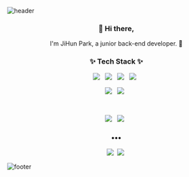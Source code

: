 ![header](https://capsule-render.vercel.app/api?type=Waving&color=auto&height=150&section=header&text=JiHun%20Park&fontSize=40)

<h3 align="center"> 👋 Hi there,</h3>
<p align="center">
I'm JiHun Park, a junior back-end developer. 🌱 <br>
</p>

<h3 align="center">✨ Tech Stack ✨ </h3>

<p align="center">
    <img src="https://img.shields.io/badge/java-007396.svg?&style=flat-square&logo=java&logoColor=FFFFFF"/>&nbsp;&nbsp;
    <img src="https://img.shields.io/badge/javaScript-F7DF1E.svg?&style=flat-square&logo=javaScript&logoColor=FFFFFF"/>&nbsp;&nbsp;
    <img src="https://img.shields.io/badge/HTML5-E34F26?style=flat-square&logo=HTML5&logoColor=white"/></a> &nbsp
    <img src="https://img.shields.io/badge/jQuery-0769AD.svg?&style=flat-square&logo=jQuery&logoColor=FFFFFF"/></a> &nbsp
</p>
<p align="center">
     <img src="https://img.shields.io/badge/python-3776AB.svg?&style=flat-square&logo=python&logoColor=FFFFFF"/>&nbsp;&nbsp;
    <img src="https://img.shields.io/badge/C++-00599C?style=flat-square&logo=c%2B%2B&logoColor=FFFFFF"/>&nbsp;&nbsp;
</p>
<br/>
<p align="center">
    <img src="https://img.shields.io/badge/spring-6DB33F.svg?&style=flat-square&logo=spring&logoColor=FFFFFF"/>&nbsp;&nbsp;
    <img src="https://img.shields.io/badge/Microsoft%20SQL%20Server-CC2927.svg?&style=flat-square&logo=Microsoft%20SQL%20Server&logoColor=FFFFFF"/>&nbsp;&nbsp;
</p>

<h3 align="center">•••</h3>

<p align="center" align="right">
  <a target="_blank" href="https://jihunparkme.github.io/"><img src="https://img.shields.io/badge/Github-181717.svg?&style=flat-square&logo=Github&logoColor=FFFFFF"></a>&nbsp;
  <a target="_blank" href="https://data-make.tistory.com/"><img src="https://img.shields.io/badge/Blogger-FF7F00.svg?&style=flat-square&logo=Blogger&logoColor=FFFFFF"></a>&nbsp;
</p>

![footer](https://capsule-render.vercel.app/api?type=Waving&color=auto&height=100&section=footer&text=%20&fontSize=20)

<!--
**metleeha/metleeha** is a ✨ _special_ ✨ repository because its `README.md` (this file) appears on your GitHub profile.

[![HadongLee's github stats](https://github-readme-stats.vercel.app/api?username=metleeha&show_icons=true&theme=dracula)](https://github.com/metleeha/github-readme-stats)
[![Top Langs](https://github-readme-stats.vercel.app/api/top-langs/?username=metleeha&layout=compact&theme=dracula)](https://github.com/metleeha)

Here are some ideas to get you started:

- 🔭 I’m currently working on ...
- 🌱 I’m currently learning ...
- 👯 I’m looking to collaborate on ...
- 🤔 I’m looking for help with ...
- 💬 Ask me about ...
- 📫 How to reach me: ...
- 😄 Pronouns: ...
- ⚡ Fun fact: ...

https://simpleicons.org/
-->
